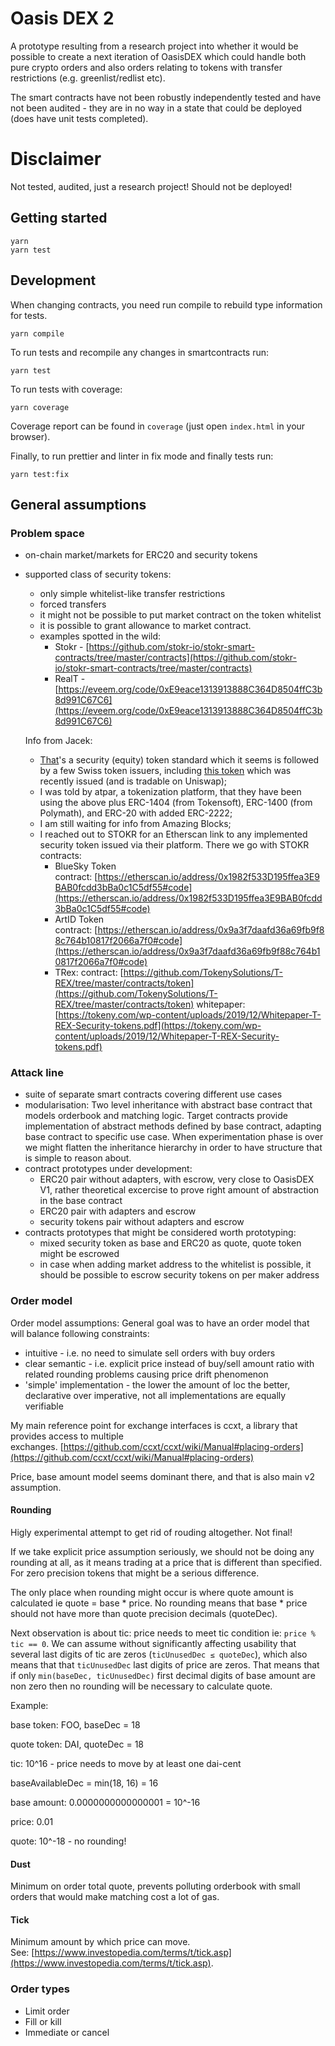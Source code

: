 # Oasis DEX 2

A prototype resulting from a research project into whether it would be possible to create a next iteration of OasisDEX which could handle both pure crypto orders and also orders relating to tokens with transfer restrictions (e.g. greenlist/redlist etc).

The smart contracts have not been robustly independently tested and have not been audited - they are in no way in a state that could be deployed (does have unit tests completed).

# Disclaimer

Not tested, audited, just a research project! Should not be deployed!

## Getting started

```
yarn
yarn test
```

## Development

When changing contracts, you need run compile to rebuild type information for tests.

```
yarn compile
```

To run tests and recompile any changes in smartcontracts run:

```
yarn test
```

To run tests with coverage:

```
yarn coverage
```
Coverage report can be found in `coverage` (just open `index.html` in your browser).

Finally, to run prettier and linter in fix mode and finally tests run:

```
yarn test:fix
```

## General assumptions

### Problem space

- on-chain market/markets for ERC20 and security tokens
- supported class of security tokens:
    - only simple whitelist-like transfer restrictions
    - forced transfers
    - it might not be possible to put market contract on the token whitelist
    - it is possible to grant allowance to market contract.
    - examples spotted in the wild:
        - Stokr - [https://github.com/stokr-io/stokr-smart-contracts/tree/master/contracts](https://github.com/stokr-io/stokr-smart-contracts/tree/master/contracts)
        - RealT - [https://eveem.org/code/0xE9eace1313913888C364D8504ffC3b8d991C67C6](https://eveem.org/code/0xE9eace1313913888C364D8504ffC3b8d991C67C6)

    Info from Jacek:

    - [That](https://github.com/CMTA/CMTA20)'s a security (equity) token standard which it seems is followed by a few Swiss token issuers, including [this token](https://www.iam-lab.ch/token/) which was recently issued (and is tradable on Uniswap);
    - I was told by atpar, a tokenization platform, that they have been using the above plus ERC-1404 (from Tokensoft), ERC-1400 (from Polymath), and ERC-20 with added ERC-2222;
    - I am still waiting for info from Amazing Blocks;
    - I reached out to STOKR for an Etherscan link to any implemented security token issued via their platform. There we go with STOKR contracts:
        - BlueSky Token contract: [https://etherscan.io/address/0x1982f533D195ffea3E9BAB0fcdd3bBa0c1C5df55#code](https://etherscan.io/address/0x1982f533D195ffea3E9BAB0fcdd3bBa0c1C5df55#code)
        - ArtID Token contract: [https://etherscan.io/address/0x9a3f7daafd36a69fb9f88c764b10817f2066a7f0#code](https://etherscan.io/address/0x9a3f7daafd36a69fb9f88c764b10817f2066a7f0#code)
        - TRex:
        contract: [https://github.com/TokenySolutions/T-REX/tree/master/contracts/token](https://github.com/TokenySolutions/T-REX/tree/master/contracts/token)
        whitepaper: [https://tokeny.com/wp-content/uploads/2019/12/Whitepaper-T-REX-Security-tokens.pdf](https://tokeny.com/wp-content/uploads/2019/12/Whitepaper-T-REX-Security-tokens.pdf)

### Attack line

- suite of separate smart contracts covering different use cases
- modularisation: Two level inheritance with abstract base contract that models orderbook and matching logic. Target contracts provide implementation of abstract methods defined by base contract, adapting base contract to specific use case. When experimentation phase is over we might flatten the inheritance hierarchy in order to have structure that is simple to reason about.
- contract prototypes under development:
    - ERC20 pair without adapters, with escrow, very close to OasisDEX V1, rather theoretical excercise to prove right amount of abstraction in the base contract
    - ERC20 pair with adapters and escrow
    - security tokens pair without adapters and escrow
- contracts prototypes that might be considered worth prototyping:
    - mixed security token as base and ERC20 as quote, quote token might be escrowed
    - in case when adding market address to the whitelist is possible, it should be possible to escrow security tokens on per maker address

### Order model

Order model assumptions: General goal was to have an order model that will balance following constraints:

- intuitive - i.e. no need to simulate sell orders with buy orders
- clear semantic - i.e. explicit price instead of buy/sell amount ratio with related rounding problems causing price drift phenomenon
- 'simple' implementation - the lower the amount of loc the better, declarative over imperative, not all implementations are equally verifiable

My main reference point for exchange interfaces is ccxt, a library that provides access to multiple exchanges. [https://github.com/ccxt/ccxt/wiki/Manual#placing-orders](https://github.com/ccxt/ccxt/wiki/Manual#placing-orders)

Price, base amount model seems dominant there, and that is also main v2 assumption.

#### Rounding

Higly experimental attempt to get rid of rouding altogether. Not final!

If we take explicit price assumption seriously, we should not be doing any rounding at all, as it means trading at a price that is different than specified. For zero precision tokens that might be a serious difference.

The only place when rounding might occur is where quote amount is calculated ie quote = base * price. No rounding means that base * price should not have more than quote precision decimals (quoteDec).

Next observation is about tic: price needs to meet tic condition ie: `price % tic == 0`. We can assume without significantly affecting usability that several last digits of tic are zeros (`ticUnusedDec ≤ quoteDec`), which also means that that `ticUnusedDec` last digits of price are zeros. That means that if only `min(baseDec, ticUnusedDec)` first decimal digits of base amount are non zero then no rounding will be necessary to calculate quote.

Example:

base token: FOO, baseDec = 18

quote token: DAI, quoteDec = 18

tic: 10^16 - price needs to move by at least one dai-cent

baseAvailableDec = min(18, 16) = 16

base amount: 0.0000000000000001 = 10^-16

price: 0.01

quote:  10^-18 - no rounding!

#### **Dust**

Minimum on order total quote, prevents polluting orderbook with small orders that would make matching cost a lot of gas.

#### **Tick**

Minimum amount by which price can move. See: [https://www.investopedia.com/terms/t/tick.asp](https://www.investopedia.com/terms/t/tick.asp).

### **Order types**

- Limit order
- Fill or kill
- Immediate or cancel
